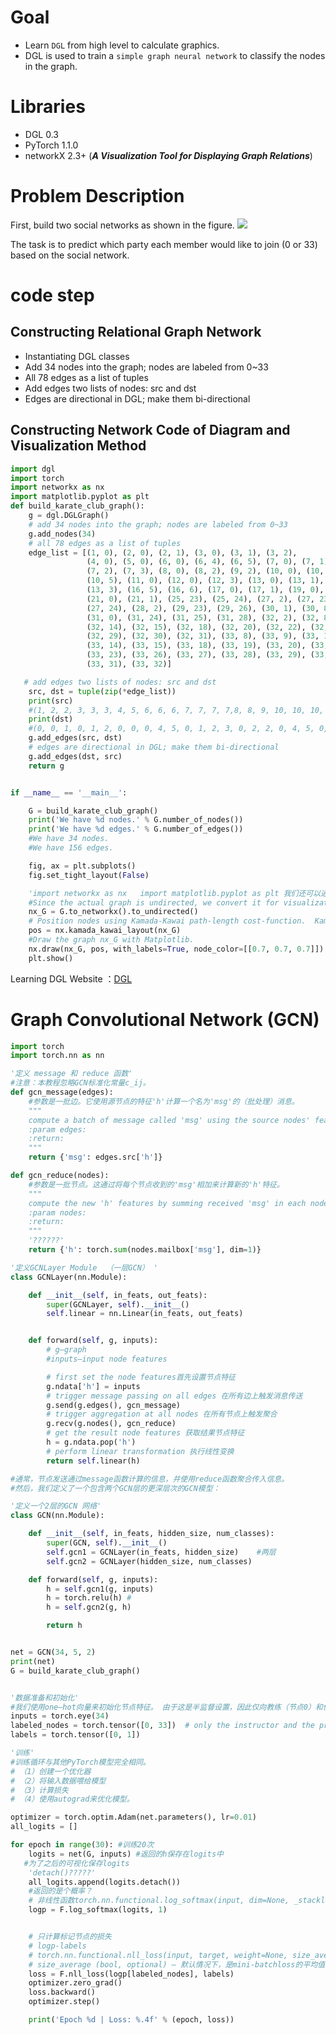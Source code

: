 # Goal
* Learn `DGL` from high level to calculate graphics.
* DGL is used to train a `simple graph neural network` to classify the nodes in the graph.
# Libraries
 * DGL 0.3
 * PyTorch 1.1.0
 * networkX 2.3+ (***A Visualization Tool for Displaying Graph Relations***)
# Problem Description
First, build two social networks as shown in the figure.
![](https://github.com/ranran4082391/Weakly-Supervised-Model/blob/master/DGL/network.png)

The task is to predict which party each member would like to join (0 or 33) based on the social network.
# code step
## Constructing Relational Graph Network
* Instantiating DGL classes
* Add 34 nodes into the graph; nodes are labeled from 0~33
* All 78 edges as a list of tuples
* Add edges two lists of nodes: src and dst
* Edges are directional in DGL; make them bi-directional
## Constructing Network Code of Diagram and Visualization Method
```python
import dgl
import torch
import networkx as nx
import matplotlib.pyplot as plt
def build_karate_club_graph():
    g = dgl.DGLGraph()
    # add 34 nodes into the graph; nodes are labeled from 0~33
    g.add_nodes(34)
    # all 78 edges as a list of tuples
    edge_list = [(1, 0), (2, 0), (2, 1), (3, 0), (3, 1), (3, 2),
                 (4, 0), (5, 0), (6, 0), (6, 4), (6, 5), (7, 0), (7, 1),
                 (7, 2), (7, 3), (8, 0), (8, 2), (9, 2), (10, 0), (10, 4),
                 (10, 5), (11, 0), (12, 0), (12, 3), (13, 0), (13, 1), (13, 2),
                 (13, 3), (16, 5), (16, 6), (17, 0), (17, 1), (19, 0), (19, 1),
                 (21, 0), (21, 1), (25, 23), (25, 24), (27, 2), (27, 23),
                 (27, 24), (28, 2), (29, 23), (29, 26), (30, 1), (30, 8),
                 (31, 0), (31, 24), (31, 25), (31, 28), (32, 2), (32, 8),
                 (32, 14), (32, 15), (32, 18), (32, 20), (32, 22), (32, 23),
                 (32, 29), (32, 30), (32, 31), (33, 8), (33, 9), (33, 13),
                 (33, 14), (33, 15), (33, 18), (33, 19), (33, 20), (33, 22),
                 (33, 23), (33, 26), (33, 27), (33, 28), (33, 29), (33, 30),
                 (33, 31), (33, 32)]

   # add edges two lists of nodes: src and dst
    src, dst = tuple(zip(*edge_list)) 
    print(src)
    #(1, 2, 2, 3, 3, 3, 4, 5, 6, 6, 6, 7, 7, 7, 7,8, 8, 9, 10, 10, 10, 11, 12, 12, 13, 13, 13, 13, 16, 16, 17, 17, 19, 19, 21, 21, 25, 25, 27, 27, 27, 28, 29, 29, 30, 30, 31, 31, 31, 31, 32, 32, 32, 32, 32, 32, 32, 32, 32, 32, 32, 33, 33, 33, 33, 33, 33, 33, 33, 33, 33, 33, 33, 33, 33, 33, 33, 33)
    print(dst)
    #(0, 0, 1, 0, 1, 2, 0, 0, 0, 4, 5, 0, 1, 2, 3, 0, 2, 2, 0, 4, 5, 0, 0, 3, 0, 1, 2, 3, 5, 6, 0, 1, 0, 1, 0, 1, 23, 24, 2, 23, 24, 2, 23, 26, 1, 8, 0, 24, 25, 28, 2, 8, 14, 15, 18, 20, 22, 23, 29, 30, 31, 8, 9, 13, 14, 15, 18, 19, 20, 22, 23, 26, 27, 28, 29, 30, 31, 32)
    g.add_edges(src, dst)
    # edges are directional in DGL; make them bi-directional 
    g.add_edges(dst, src)
    return g


if __name__ == '__main__':

    G = build_karate_club_graph()
    print('We have %d nodes.' % G.number_of_nodes())
    print('We have %d edges.' % G.number_of_edges())
    #We have 34 nodes.
    #We have 156 edges.

    fig, ax = plt.subplots()
    fig.set_tight_layout(False)

    'import networkx as nx   import matplotlib.pyplot as plt 我们还可以通过将图转换为networkx图来可视化它：'
    #Since the actual graph is undirected, we convert it for visualization purpose.
    nx_G = G.to_networkx().to_undirected()
    # Position nodes using Kamada-Kawai path-length cost-function.  Kamada-Kawaii layout usually looks pretty for arbitrary graphs
    pos = nx.kamada_kawai_layout(nx_G)
    #Draw the graph nx_G with Matplotlib.
    nx.draw(nx_G, pos, with_labels=True, node_color=[[0.7, 0.7, 0.7]]) #node_color 节点颜色的深浅程度
    plt.show()
```
Learning DGL Website ：[DGL](https://docs.dgl.ai/tutorials/models/index.html)
# Graph Convolutional Network (GCN)
```python
import torch
import torch.nn as nn

'定义 message 和 reduce 函数'
#注意：本教程忽略GCN标准化常量c_ij。
def gcn_message(edges):
    #参数是一批边。它使用源节点的特征'h'计算一个名为'msg'的（批处理）消息。
    """
    compute a batch of message called 'msg' using the source nodes' feature 'h'
    :param edges:
    :return:
    """
    return {'msg': edges.src['h']}

def gcn_reduce(nodes):
    #参数是一批节点。这通过将每个节点收到的'msg'相加来计算新的'h'特征。
    """
    compute the new 'h' features by summing received 'msg' in each node's mailbox.
    :param nodes:
    :return:
    """
    '??????'
    return {'h': torch.sum(nodes.mailbox['msg'], dim=1)}

'定义GCNLayer Module  （一层GCN） '
class GCNLayer(nn.Module):

    def __init__(self, in_feats, out_feats):
        super(GCNLayer, self).__init__()
        self.linear = nn.Linear(in_feats, out_feats)


    def forward(self, g, inputs):
        # g—graph
        #inputs—input node features

        # first set the node features首先设置节点特征
        g.ndata['h'] = inputs
        # trigger message passing on all edges 在所有边上触发消息传送
        g.send(g.edges(), gcn_message)
        # trigger aggregation at all nodes 在所有节点上触发聚合
        g.recv(g.nodes(), gcn_reduce)
        # get the result node features 获取结果节点特征
        h = g.ndata.pop('h')
        # perform linear transformation 执行线性变换
        return self.linear(h)

#通常，节点发送通过message函数计算的信息，并使用reduce函数聚合传入信息。
#然后，我们定义了一个包含两个GCN层的更深层次的GCN模型：

'定义一个2层的GCN 网络'
class GCN(nn.Module):

    def __init__(self, in_feats, hidden_size, num_classes):
        super(GCN, self).__init__()
        self.gcn1 = GCNLayer(in_feats, hidden_size)    #两层
        self.gcn2 = GCNLayer(hidden_size, num_classes)

    def forward(self, g, inputs):
        h = self.gcn1(g, inputs)
        h = torch.relu(h) #
        h = self.gcn2(g, h)

        return h


net = GCN(34, 5, 2)
print(net)
G = build_karate_club_graph()


'数据准备和初始化'
#我们使用one—hot向量来初始化节点特征。 由于这是半监督设置，因此仅向教练（节点0）和俱乐部主席（节点33）分配标签。 实施如下
inputs = torch.eye(34)
labeled_nodes = torch.tensor([0, 33])  # only the instructor and the president nodes are labeled
labels = torch.tensor([0, 1])

'训练'
#训练循环与其他PyTorch模型完全相同。
# （1）创建一个优化器
# （2）将输入数据喂给模型
# （3）计算损失
# （4）使用autograd来优化模型。

optimizer = torch.optim.Adam(net.parameters(), lr=0.01)
all_logits = []

for epoch in range(30): #训练20次
    logits = net(G, inputs) #返回的h保存在logits中
   #为了之后的可视化保存logits
    'detach()?????'
    all_logits.append(logits.detach())
    #返回的是个概率？
    # 非线性函数torch.nn.functional.log_softmax(input, dim=None, _stacklevel=3, dtype=None)
    logp = F.log_softmax(logits, 1)


    # 只计算标记节点的损失
    # logp-labels
    # torch.nn.functional.nll_loss(input, target, weight=None, size_average=True)
    # size_average (bool, optional) – 默认情况下，是mini-batchloss的平均值，然而，如果size_average=False，则是mini-batchloss的总和。
    loss = F.nll_loss(logp[labeled_nodes], labels)
    optimizer.zero_grad()
    loss.backward()
    optimizer.step()

    print('Epoch %d | Loss: %.4f' % (epoch, loss))
```
